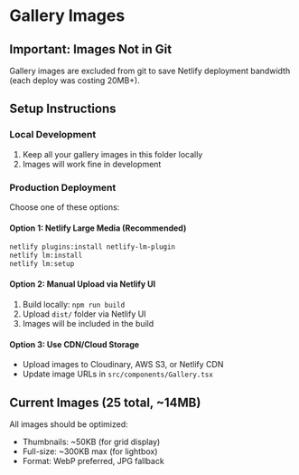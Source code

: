 # Gallery Images

## Important: Images Not in Git

Gallery images are excluded from git to save Netlify deployment bandwidth (each deploy was costing 20MB+).

## Setup Instructions

### Local Development
1. Keep all your gallery images in this folder locally
2. Images will work fine in development

### Production Deployment
Choose one of these options:

#### Option 1: Netlify Large Media (Recommended)
```bash
netlify plugins:install netlify-lm-plugin
netlify lm:install
netlify lm:setup
```

#### Option 2: Manual Upload via Netlify UI
1. Build locally: `npm run build`
2. Upload `dist/` folder via Netlify UI
3. Images will be included in the build

#### Option 3: Use CDN/Cloud Storage
- Upload images to Cloudinary, AWS S3, or Netlify CDN
- Update image URLs in `src/components/Gallery.tsx`

## Current Images (25 total, ~14MB)

All images should be optimized:
- Thumbnails: ~50KB (for grid display)
- Full-size: ~300KB max (for lightbox)
- Format: WebP preferred, JPG fallback

